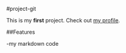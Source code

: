 #project-git

This is my **first** project. 
Check out [my profile](https://github.com/fadhilahade).

##Features

-my markdown code